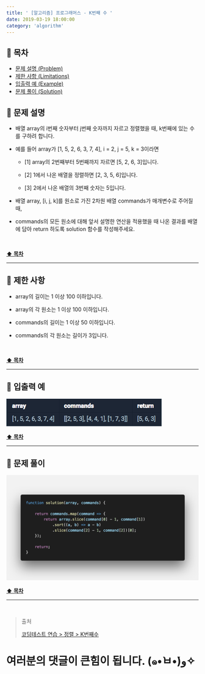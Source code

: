 ```yaml
---
title: ' [알고리즘] 프로그래머스 - K번째 수 '
date: 2019-03-19 18:00:00
category: 'algorithm'
---
```


## **💎 목차**
  * [문제 설명 (Problem)](#-문제-설명)
  * [제한 사항 (Limitations)](#-제한-사항)
  * [입출력 예 (Example)](#-입출력-예)
  * [문제 풀이 (Solution)](#-문제-풀이)

## **📕 문제 설명**

- 배열 array의 i번째 숫자부터 j번째 숫자까지 자르고 정렬했을 때, k번째에 있는 수를 구하려 합니다.

- 예를 들어 array가 [1, 5, 2, 6, 3, 7, 4], i = 2, j = 5, k = 3이라면
    
    * [1] array의 2번째부터 5번째까지 자르면 [5, 2, 6, 3]입니다.

    * [2] 1에서 나온 배열을 정렬하면 [2, 3, 5, 6]입니다.

    * [3] 2에서 나온 배열의 3번째 숫자는 5입니다.

- 배열 array, [i, j, k]를 원소로 가진 2차원 배열 commands가 매개변수로 주어질 때, 

- commands의 모든 원소에 대해 앞서 설명한 연산을 적용했을 때 나온 결과를 배열에 담아 return 하도록 solution 함수를 작성해주세요.

<br />

**[⬆ 목차](#-목차)**

---

## **🔖 제한 사항**

- array의 길이는 1 이상 100 이하입니다.

- array의 각 원소는 1 이상 100 이하입니다.

- commands의 길이는 1 이상 50 이하입니다.

- commands의 각 원소는 길이가 3입니다.

<br />

**[⬆ 목차](#-목차)**

---

## **📙 입출력 예**

![](../../../../../assets/algorithm/programmers/sort/programmers.sort.1.example.png)
<br />

**[⬆ 목차](#-목차)**

---

## **📘 문제 풀이**

![](../../../../../assets/algorithm/programmers/sort/programmers.sort.1.solution.png)
<br />

**[⬆ 목차](#-목차)**

---

<br />

> 출처
>
> <a href="https://programmers.co.kr/learn/courses/30/lessons/42748" target="_blank">코딩테스트 연습 > 정렬 > K번째수</a>

# 여러분의 댓글이 큰힘이 됩니다. (๑•̀ㅂ•́)و✧
